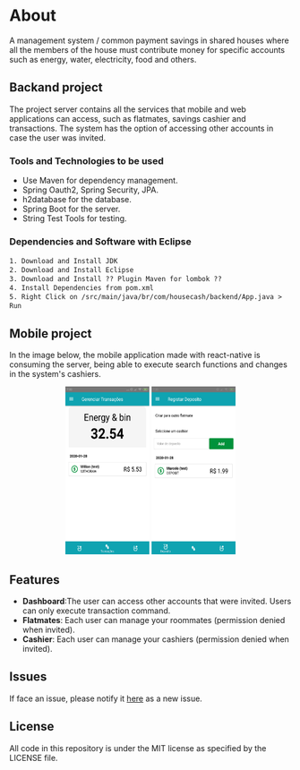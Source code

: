 # About
A management system / common payment savings in shared houses where all the members of the house must contribute money for specific accounts such as energy, water, electricity, food and others.

## Backand project

The project server contains all the services that mobile and web applications can access, such as flatmates, savings cashier and transactions. The system has the option of accessing other accounts in case the user was invited.

### Tools and Technologies to be used
*	Use Maven for dependency management.
* Spring Oauth2, Spring Security, JPA. 
* h2database for the database.
* Spring Boot for the server.
* String Test Tools for testing.

### Dependencies and Software with Eclipse

    1. Download and Install JDK
    2. Download and Install Eclipse
    3. Download and Install ?? Plugin Maven for lombok ??
    4. Install Dependencies from pom.xml
    5. Right Click on /src/main/java/br/com/housecash/backend/App.java > Run


## Mobile project 

In the image below, the mobile application made with react-native is consuming the server, being able to execute search functions and changes in the system's cashiers.

<p align="center">
 <img src="images/transaction.png" width="150" height="300">
 <img src="images/deposit.png" width="150" height="300">
</p>

## Features

* **Dashboard**:The user can access other accounts that were invited. Users can only execute transaction command. 
* **Flatmates**: Each user can manage your roommates (permission denied when invited).
* **Cashier**: Each user can manage your cashiers (permission denied when invited).

## Issues

If face an issue, please notify it [here](https://github.com/marcelobojikian/cash-house/issues) as a new issue.

## License

All code in this repository is under the MIT license as specified by the LICENSE file.

